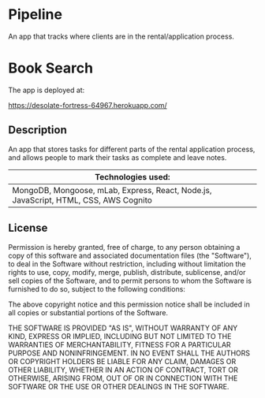# Pipeline


An app that tracks where clients are in the rental/application process.



# Book Search

The app is deployed at:

https://desolate-fortress-64967.herokuapp.com/


## Description

An app that stores tasks for different parts of the rental application process, and allows people to mark their tasks as complete and leave notes.

| Technologies used:                                                                        |
| ----------------------------------------------------------------------------------------- |
| MongoDB, Mongoose, mLab, Express, React, Node.js, JavaScript, HTML, CSS, AWS Cognito



## License


Permission is hereby granted, free of charge, to any person obtaining a copy of this software and associated documentation files (the "Software"), to deal in the Software without restriction, including without limitation the rights to use, copy, modify, merge, publish, distribute, sublicense, and/or sell copies of the Software, and to permit persons to whom the Software is furnished to do so, subject to the following conditions:

The above copyright notice and this permission notice shall be included in all copies or substantial portions of the Software.

THE SOFTWARE IS PROVIDED "AS IS", WITHOUT WARRANTY OF ANY KIND, EXPRESS OR IMPLIED, INCLUDING BUT NOT LIMITED TO THE WARRANTIES OF MERCHANTABILITY, FITNESS FOR A PARTICULAR PURPOSE AND NONINFRINGEMENT. IN NO EVENT SHALL THE AUTHORS OR COPYRIGHT HOLDERS BE LIABLE FOR ANY CLAIM, DAMAGES OR OTHER LIABILITY, WHETHER IN AN ACTION OF CONTRACT, TORT OR OTHERWISE, ARISING FROM, OUT OF OR IN CONNECTION WITH THE SOFTWARE OR THE USE OR OTHER DEALINGS IN THE SOFTWARE.
